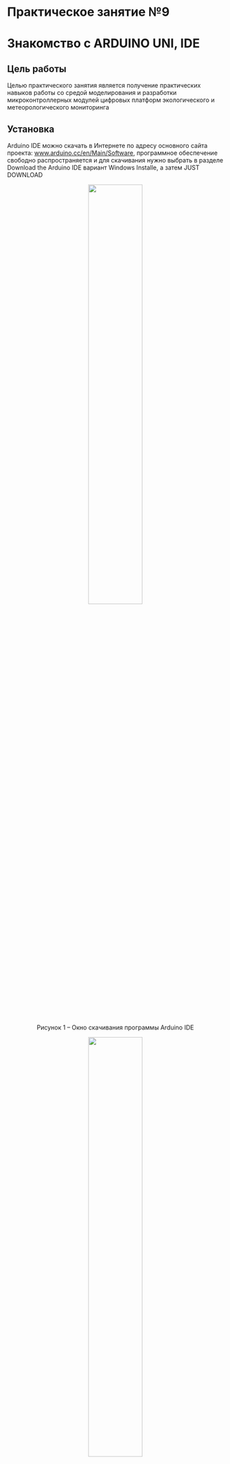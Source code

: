 # Практическое занятие №9

# Знакомство с ARDUINO UNI, IDE

## Цель работы

Целью практического занятия является получение практических навыков работы со средой моделирования и разработки микроконтроллерных модулей цифровых платформ экологического и метеорологического мониторинга

## Установка 

Arduino IDE можно скачать в Интернете по адресу основного сайта проекта: www.arduino.cc/en/Main/Software, программное обеспечение свободно распространяется и для скачивания нужно выбрать в разделе  Download the Arduino IDE вариант Windows Installe, а затем JUST DOWNLOAD
<p align="center">
<img src="media/image1.png" width="50%"><br>
Рисунок 1 – Окно скачивания программы Arduino IDE
</p>

<p align="center">
<img src="media/image2.png" width="50%"><br>
Рисунок 2 –  Кнопка загрузки установочного файла Arduino IDE
</p>

На компьютер необходимо инсталлировать программу Arduino IDE
— в настоящий момент это файл arduino-ide_2.3.4-windows.exe. Его надо
запустить на выполнение с административными полномочиями, принять
условия лицензии GNU LESSER GENERAL PUBLIC LICENSE и
согласиться с предложенным вариантом установки.
На все предупреждения Windows в процессе установки следует
отвечать утвердительно (продолжать установку). Когда установщик
предложит установить драйверы порта, также ответить утвердительно.

<p align="center">
<img src="media/image3.png" width="50%"><br>
Рисунок 3 – Принятие Лицензии  
</p>

### Начало работы с Arduino IDE

Среда разработки имеет интуитивно понятный русскоязычный
интерфейс. При запуске установленной Arduino IDE откроется окно, в котором уже содержится заготовка программы. Она
состоит из двух функций: setup и loop. Функция setup содержит команды,
выполняемые одни раз при включении Arduino, — это установка номеров
портов ввода/вывода для управления мониторами и установки скорости
обмена данными между Arduino и компьютером. Функция loop
выполняется бесконечное число раз — до тех пор, пока мы не отключим
питание, фактически она зациклена, алгоритмически это изображено на
рисунке 5.
Интерфейс позволяет реализовать ранее изученные базовые
алгоритмы

<p align="center">
<img src="media/image4.png"><br>
Рисунок 4 – Окно Arduino IDE 
</p>

<p align="center">
<img src="media/image5.png" width="50%"><br>
Рисунок 5 – Типовой алгоритм программы Arduino IDE
</p>

### Запуск IDE и подключение к ARDUINO

Возможности среды позволяют в зависимости от контроллера
Arduino использовать, разные USB-кабели

* для Arduino UNO R3 и Mega — это кабель с разъемом под USB-
принтер с одной стороны и стандартным USB-разъемом с другой;
* для контроллера Nano требуется кабель с разъемом mini-USB;
* для Arduino Micro — это micro-USB, а для программирования
контроллера Arduino Mini и Pro Mini потребуется программатор, так как у
него отсутствует стандартный интерфейс для подключения его к компьютеру.


<p align="center">
<img src="media/image8.png" width="50%"><br>
Рисунок 8 –  Варианты USB-кабелей: а) USB для Arduino UNO и Mega; б) кабель для
Arduino Nano; в) micro-USB для Arduino Mini
</p>

Некоторые контроллеры требуют для своей работы нестандартный драйвер. Они требуют установки отдельного драйвера, не входящего в
комплект Arduino IDE, — его название ch341ser.exe. Найти его не трудно,  после установки драйвера проблема будет решена.
Контроллер подключается к ПК через USB интерфейс и  устанавливает связи между ним и оболочкой Arduino IDE. 

Контроллер подключается к ПК через USB интерфейс и устанавливает связи между ним
и оболочкой Arduino IDE. Для этого нужно задать номер порта, к которому подключен контроллер . Если портов много и найти
нужный сложно, рекомендуется запомнить все имеющиеся, а затем
физически отсоединить Arduino от кабеля, и снова проанализировать список портов, – тот, который исчез, и есть нужный. После подключения необходимо выбрать нужный порт – для этого установить соответствующий ему флажок. Иногда для появления порта в списке требуется некоторое время, за которое операционная система компьютера анализирует и проверяет подключенное устройство, так что требуется немного подождать до завершения этого процесса.


<p align="center">
<img src="media/image6.png" width="50%"><br>
Рисунок 6 – Выбор нужного порта
</p>

Затем необходимо выбирать тип контроллера Arduino. На рисунке 7  можно видеть, что выбран Arduino/ Genuino Uno

<p align="center">
<img src="media/image7.png" width="50%"><br>
Рисунок 7 – Выбор нужного порта
</p>

Если контроллер выбран системой автоматически, необходимо проверить правильность этого выбора. Для некоторых контроллеров
необходимо еще выбрать подвид микроконтроллера, на котором реализована плата Arduino. Название микроконтроллера можно найти на
самой его микросхеме – это, как правило, самая большая микросхема платы и расположена она в ее центре

Загрузка программы. Написанная программа в Arduino IDE загружается в контроллер нажатием кнопки со стрелкой вправо. Оболочка проверит программу на наличие ошибок, а затем переведет ее в двоичный код данных и команд выбранного микроконтроллера и запишет в Arduino.

## Основы программирования Arduino


Платы Arduino программируются на собственном языке программирования, но большая его часть заимоствована из языка C++. Любая программа написанная на языке C++ содержит одну или несколько функций. Одна из них обязательная и является точкой входа в программу - то есть выполняется при запуске.

*Функция в программировании — это подпрограмма (именованный участок программы, выполняющий определенные задачи), которую можно вызвать из другого места программы.* Функции в C++ обычно объявляются в формате:

```cpp
<тип возвращаемых данных> <имя функции> (<аргументы, передаваемые функции>)
{
    <команды, выполняемые в рамках функции> ;
    return <результат функции> ;
}
```
При этом каждое значение в <> представляет собой какой-либо операнд или тип данных.

Тип функции (или тип возвращаемых данных) - тип возвращаемого значения; имя функции - имя, по которому вызывается функция; аргументы ­ перечень аргументов, которые функция использует для своих действий; результат функции ­ переменная определяющее возвращаемое значение функции. Любые блоки операторов (в том числе и содержимое функции) выделяются фигурными скобками.

Если функция ничего не возвращает - то используется пустой тип void. Соответственно, в коде функции строка return() не нужна.

Для использования функции в другой части программы к ней производится обращение по ее имени: 
`<имя функции> (<аргументы, передаваемые функции>)`

Ниже представлен пример простой функции, выполняющей суммирование двух чисел:
```cpp
int sum( int a, int b ) // функция sum целочисленного типа int принимает два числа: a и b
{
  int result;    //явно указываем переменную, хранящую значение суммы
  result = a+b;  //присваиваем переменной значение суммы a и b
  return result; // возвращает результат их сложения
}
```

**В случае Arduino в программе обязательно должны быть две функции: setup и loop.** Пустая программа для Arduino выглядит так:
```cpp
void setup() {
  // put your setup code here, to run once:
}

void loop() {
  // put your main code here, to run repeatedly:
}
```

Содержимое функции setup выполняется сразу при включении или перезагрузке платы. Затем постоянно повторяясь выполняется функция loop.

Комментарии в программе позволяют вам оставить свои пометки (для себя или коллег). Комментирование кода - очень полезная привычка, особенно при написании больших программ в команде. Комментарий никак не влияет на компиляцию программы и служит только для хранения уточнений программиста. В ардуино можно комментировать строку (все, что записано после // - это комментарий). Или можно комментировать блок кода (комментарий между символами /* и */)

```cpp
void setup(){

этот код работает // это комментарий
этот код работает 

/*
это тоже комментарий
*/

этот код работает 

}
```
В этом примере видно, где комментарий написан правильно (серым), а где посчитается за код.

Взглянем на функцию, которую вы запускали ранее еще раз с целью подробного разбора программного кода.
```cpp
#define LED_BUILTIN 27               //В этих строках задаются глобальные переменные, так программа будет знать, что при указании в коде LED_BUILTIN (имя может быть произвольным) - нужно подставить вместо него 27, что указывает на номер разъема, к которому подключен светодиод
#define input 26                     // Аналогично с кнопкой, она подключена к разъему с номером 26

int program(){                       // Создаем новую функцию с именем program
 digitalWrite(LED_BUILTIN, HIGH); // Эта функция включает светодиод. По факту происходит запись значения HIGH (что является логической единицей) в переменную LED_BUILTIN. Поскольку переменная ссылается на 27 разъем, то устройство фактически подает напряжение на него, что и включает светодиод.
 delay(1000);  // Функция ожидания, которая принимает на вход время в миллисекундах.
 digitalWrite(LED_BUILTIN, LOW);// При записи LOW на переменную разъема, на нем устанавливается напряжение 0 Вольт, то есть фактически выключается электропитание - диод гаснет.
 delay(1000); 
 return 0;                          // Поскольку функция типа Int, то она обязательно должна возвращать значение, в этом примере функция всегда возвращает 0, если функция не возвратила 0, то программа получит сообщение об ошибке
}


int buttonState = 0;                 // Переменная для хранения состояния кнопки

void setup() {                       // Обязательная функция setup
     pinMode(LED_BUILTIN, OUTPUT);      //конфигурация разъема к светодиоду как цифрового выхода
     pinMode(input, INPUT);             //конфигурация разъема, к которому подключена кнопка, как цифровой вход
}

void loop() {                       // Основная повторяемая функция
     buttonState = digitalRead(input); //Чтение значение кнопки и присвоение этого значения переменной buttonState
     if (buttonState == HIGH){         //Если кнопка нажата, в этом примере кнопка подключена к +5 Вольт, ее нажатие создаст на втором разъема такое же напряжение, то есть значение на этом разъеме установится в HIGH
         program();                      //Вызов описанной ранее функции program
         }
}
```
В этом коде появился еще не знакомый оператор `if`. Если в программе нужно выполнять разные команды в зависимости от условия (например, включить обогрев если температура ниже 20 градусов) - необходимо использовать оператор условия if.

<p align="center">
<img src="https://ucarecdn.com/fde2c926-8ea9-48b0-9b8d-89e32ba42d4f/" width="50%"><br>
Рисунок 8 –  Варианты USB-кабелей: а) USB для Arduino UNO и Mega; б) кабель для
Arduino Nano; в) micro-USB для Arduino Mini
</p>
Оператор if позволяет проверять условие и в зависимости от результата выполнять различные блоки кода. Соответственно состоит из проверяемого условия, операторов выполняемых при выполнении условия и операторов, выполняемых в обратном случае.

Структура условия:
```
if ( <условие> ){
    <оператор, выполняемый при верном условии> ;
}else {
    <оператор, выполняемый при НЕверном условии> ; 
}
```

Блок `else { }` можно опустить, он не обязателен.
Рассмотрим простой пример применения if-else:
```cpp
if (x<10){ // условие (значение переменной x меньше 10)
    y++; // при выполнении условия значение y увеличится
}else{
    y--; // если же условие неверно – то уменьшится 
}
```

Такой оператор условия идеально подходит под задание практического занятия - управление светодиодом. Рассмотрим пример, при  нажатой кнопке необходимо увеличивать частоту мигания светодиодом.

```cpp
int led = 2; // 2й пин – светодиод
int key = 8; // 8й - кнопка
int time = 1000; // time – переменная для времени мигания

void setup() {                
  pinMode(led, OUTPUT);     
  pinMode(key, INPUT);     
}

void loop() {
  if (digitalRead(key)==HIGH) // если ключ нажат (сигнал = 5В)
	{time = 100;} // то время=100 мс.
 	else {time = 1000;} // иначе время=1000 мс.

  digitalWrite(led, HIGH);   
  delay(time);               
  digitalWrite(led, LOW);    
  delay(time);              
}
```

if-else поддерживает и вложенные условия, они выполняются последовательно. Но для таких случаев можно использовать и другие операторы C++. Например оператор выбора `switch`, который позволяет проверять значение переменной и выполнить одно из действий, в зависимости от значения переменной. Оператор используется тогда, когда в зависимости от значения переменной программа должна вести себя по разному (3 и более варианта поведения).

Структура кода с использованием `switch` показана ниже:
```cpp
switch ( <проверяемая переменная> ){
  case <значение переменной> :
    <оператор, выполняемый при совпадении значения> ;
    break; //описание break представлено ниже
  default:
    <оператор выполняемый, если ни одно значение не подошло> ;
    break;
  }
```
```cpp
switch (val){ // проверяется переменная val
  case 5:
    x+=100; // если val==5 то x+=100
    break;
  default:
    x+=10; // если ни одно условие не подошло – то  x+=10
    break;
  }
```
Стоит отметить особенность выполнения команд в `switch`: Когда `case` совпал (или выполняется `default`), то выполнение начинается с первой команды, которая находится после соответствующего `case` и продолжается до тех пор, пока не будет выполнено одно из следующих условий завершения: достигнут конец блока `switch` или выполняется оператор прерывания блока кода `break/` `goto/` `return`. Если нет команды `break`, то выполняться будут все кейсы после того `case`, который совпал с выражением `switch`. 

Где этот оператор можно применить? Представим ситуацию, в которой нужно отображать разную индикацию при различных событиях. К примеру требуется контроль за температурой в определенном помещении. При температуре +4 градуса Цельсия и ниже индикации быть не должно, при +6 требуется включить один диод, при +8 второй, а при +10 и выше третий. В этом случае может использоваться оператор `switch`. 

Если упростить условие убрав датчик температуры, то в этом можно убедиться наглядно.

## Мониторинг работы программы
Мониторинг программы позволяет выполнить отладку устройства. Для того чтобы контроллер мог общаться с компьютером во время выполнения программы записывается в функции setup команда
Serial.begin(9600), которая указывает, с какой скоростью происходит обмен информацией с ПК. Для обмена информацией требуется, чтобы приемник и передатчик осуществляли обмен на одинаковой скорости, а так
как контроллер Arduino достаточно медленный, то наиболее подходящей для обмена с ним является скорость 9600 бод. Обмен информацией на
более высоких скоростях также возможен, но задействует большее количество ресурсов контроллера, при этом чаще происходят прерывания
текущей программы, и основной код может выполняться медленнее. Команда ```Serial.println()``` передает с контроллера на ПК значение,
указанное в скобках. Здесь это значение, возвращаемое функцией ```millis()```,
которая возвращает время работы в миллисекундах. Результат работы приведен на рисунке 9. Для получения на экране компьютера
полученных результатов после запуска программы потребуется открыть вкладку Инструменты | Монитор порта и скорректировать скорость
порта (9600 бод) — в окне Монитор порта скорость задается в правом нижнем углу выбором из всплывающего списка.

<p align="center">
<img src="media/image9.png" width="50%"><br>
Рисунок 9 – Выбор нужного порта
</p>

## Переменные
Важной составляющей синтаксиса языков программирования являются переменные. Переменные — это области памяти, имеющие имя,
которое иначе называют идентификатором. До начала работы с переменными их нужно объявить, как и в любой другой среде программирования, например Turbo Pascal. В языке С/C++ все переменные
должны быть объявлены. Это означает, что, во-первых, в начале каждой программы или функции должен быть приведен список всех используемых
переменных, а во-вторых, указан тип каждой из них. 

```cpp
// переменные видны в программе везде
int а;
float b;

// переменная видна только внутри функции setup
void setup(){ // настройка
    int с;
    c = 10;
    Serial.begin(9600); // скорость парта связи Arduino - ПК
    a = c * 5 // значение переменной а изменится на 10*5
}

voud lоoр() // основная программа
    // следущая строка содержит ошибку
    с=а+5 ; // переменная с не может быть видна за пределами функции setup
    delay(а*100); // задержка миллисекунд
    Serial.printn(millis()); // передача на ПК время рабаты Е милтмсекундах
    delay (1000); // задержка 1 секунду
}
```
В демонстрационных целях содержит специально добавленную в него ошибку объявления переменной, и при попытке его
компилировать об этой ошибке будет выведено сообщение: ‘c’ was not declared in this scope.

<p align="center" width="50%">
<img src="media/image10.png"><br>
Рисунок 10 – Выбор нужного порта
</p>

При работе с переменными следует понимать, что они не являются идеальным хранилищем информации — так, например, целочисленные переменные могут переполняться. Это происходит в тех случаях, когда
значение, которое следует записать в переменную, больше максимально возможного для этого типа данных. Переменные с плавающей точкой
подвержены другой проблеме — они округляют свои значения при сложении большого числа с малым. Так же Arduino IDE не всегда
корректно работает с преобразованием типов данных

На следующем примере можно продемонстрировать небольшую  программу, осуществляющую получение данных от компьютера через порт ввода/вывод

```cpp
void setup(){ // настройка
    Serial.begin(9600); // скорость порта связи Arduina
}
void Looр(){ // основная программа
    char symbol;// переменная символьного типа данных
    if (Serial.available() > 0){
    
        symbol=Serial.read(); // считывание симвалсв из переменной
        Serial.println(symbol); // вывод на ПК то, что была считано
    }
}
```

Реализация нижнего фрагмента программы предлагает пользователю
ввести свой текст каждые 7 секунд

```cpp
void setup(){ // настройка
Serial.begin(9600); //скорость порта связи Arduino - ПК
}

void loop(){ // основная программа
    char symbol; // переменная символьного типа данных
    if (Serial.available() > 0){
        symbol=Serial.read(); // считывание символов из переменной
        Serial.println(зymbol); // вывонд на ПК то, что было считано
    }else{
        Serial.println("Введите свой текст"); // вывонд на ПК текста в ("＿")
        delay(7000);
    }
}

```

Следующий пример — программа, которая изменяет частоту моргания встроенного светодиода на 13-м порту в зависимости от посланной с компьютера команды. Код программы представлен на рисунке.
<p align="center">
<img src="media/image11.png" width="50%"><br>
Рисунок 10 – Выбор нужного порта
</p>

Программа не завершается, пока есть электропитание, в ней присутствуют три условных блока: один проверяет наличие данных на порту ввода/вывода, а последующие два сравнивают полученный символ с
условиями, в зависимости от которых изменяют величину переменной time_pick, задающую время задержки при мигании светодиода.

```cpp
int time_on; // переменная хранения времени свечения диода
void setup (){ // настройка
    Serial.begin(9600); // скорость порта связи Arduino - ПК 
    pinMode (13, OUTPUT); // 13-й порт в состояние вывода информации 
    time_on=200; // время свечения диода
}

void loop (){
    char dannie; // переменная символьного типа данных
    if (Serial.available()>0){ // проверка поступления данных
        dannie = Serial.read();
        if (dannie=='1'){ // если нажата клавиша "1"
            time_on=1000; // задержка мигания 1 секунда
        }else{
            if(dannie=='2') // если нажата клавиша "2"
                time_on=500; // задержка мигания 0,5 секунд
            }else{
                time_on=100; // задержка мигания 0,1 секунд
            }
        }
    }
    digitalWrite (13, 1); // зажигание светодиода на плате delay(time_on); // задержка
    digitalWrite (13, 0); // выключение светодиода
    delay(time_on); //задержка
}
```

Следующий оператор switch… case позволяет быстро сделать выбор из набора определенных значений, программа с его использованием выглядит намного проще, ее легче анализировать

```cpp
int time_on; // переменная хранения времени свечений светодиода
 
void setup(){ // настройка
    Serial.begin(9600); // скорость связи порта Arduino - ПК 
    pinMode(13,OUTPUT); // 13-й порт переведен в состояние вывода информации
     time_on=200; // время свечения диода
}
void loop (){
    char dannie;
    if (Serial.available()>0){ // проверка поступления данных
        dannie = Serial.read(); // считывание нажатого символа 
        switch (dannie){
            case '1': // выборка нажатого значения
                time_on=1000;
                break;
            case'2':
                time_on=500;
                break;
            default:
                timeon=200;
        }
    }
    digital Write (13,1);
    delay (time_on);
    digitalWrite (13,0);
    delay (time_on);
}
```
Далее приводится описание работы операторов организации циклов. Два оператора: while и for.

Рассмотрим цикл while на примере программы, заменив функцию ожидания delay () на оператор цикла по условию. Применим при этом функцию millis (), которая возвращает
количество миллисекунд от старта программы. В результате работы этой
программы светодиод включается на 1 сек. и выключается на 1 сек.

```cpp
void setup(){ // настройка
    pinMode(13,OUTPUT); // 13-й порт переведен в состояние вывода информации
}
void loop(){ // основная программа
    unsigned long sec1;
    unsigned long sec2;
    unsigned long sec3;
    sec1=millis(); // начальное значение - количество миллисекунд
    зес2=sec1+1000; // +1 секунда
    sec3=sec2+2000; // +2 секунды
    while (sec1<sec2){
        digitalWrite(13,1); // включение светодиода
        sec1=millis(); // текущее время в зec1
    }
    while (sеc1<sec3){
        digitalWrite(13,0); // выключение светодиода зеc1=millis(); // текущее время в вес1
    }
}
```

Оператор цикла for хорошо подходит тогда, когда требуется выполнить определенное количество повторений. При построении
алгоритмов в виде блок-схем для него есть отдельная фигура Для примера в коде программы светодиод моргает
500 раз с увеличением времени свечения на 1 миллисекунду каждый повтор

```cpp
void setup() // настройка
{
    pinMode(13,OUTPUT); // 13-й порт переведен в состояние вывода информации
}
void loop(){ // основная программа
    int k; // переменная счетчика
    for (k=0;k<500;k++){
        digitalWrite (13,1); // включение светодиода на плате
        delay(k); // задержка по k миллисекунд
        digitalWrite (13,0);
        delay(k);
    }
}
```